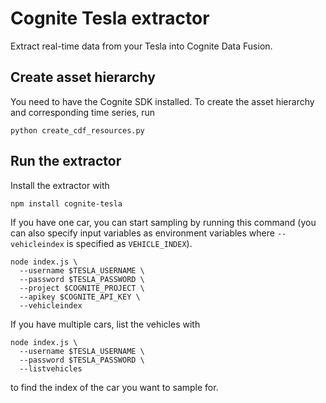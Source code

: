 # Cognite Tesla extractor
Extract real-time data from your Tesla into Cognite Data Fusion.

## Create asset hierarchy
You need to have the Cognite SDK installed. To create the asset hierarchy and corresponding time series, run 

`python create_cdf_resources.py`

## Run the extractor
Install the extractor with

`npm install cognite-tesla`

If you have one car, you can start sampling by running this command (you can also specify input variables as environment variables where `--vehicleindex` is specified as `VEHICLE_INDEX`).

```
node index.js \
  --username $TESLA_USERNAME \
  --password $TESLA_PASSWORD \
  --project $COGNITE_PROJECT \ 
  --apikey $COGNITE_API_KEY \
  --vehicleindex
```

If you have multiple cars, list the vehicles with
```
node index.js \
  --username $TESLA_USERNAME \
  --password $TESLA_PASSWORD \
  --listvehicles
```

to find the index of the car you want to sample for.